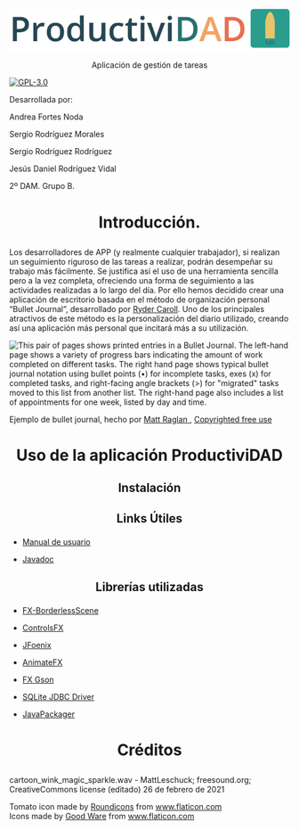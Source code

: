 <p align="center"><img src="/github_images/header.png" width=""/></p>

<p align="center">Aplicación de gestión de tareas</p>

[![GPL-3.0](https://img.shields.io/badge/license-GPL--3.0-%250778B9.svg)](https://www.gnu.org/licenses/gpl-3.0.html)

Desarrollada por:

Andrea Fortes Noda

Sergio Rodríguez Morales

Sergio Rodríguez Rodríguez

Jesús Daniel Rodríguez Vidal

2º DAM. Grupo B.

# <p align="center">Introducción.</p>



Los desarrolladores de APP (y realmente cualquier trabajador), si realizan un seguimiento riguroso de las tareas a realizar, podrán desempeñar su trabajo más fácilmente. Se justifica así el uso de una herramienta sencilla pero a la vez completa, ofreciendo una forma de seguimiento a las actividades realizadas a lo largo del día. Por ello hemos decidido crear una aplicación de escritorio basada en el método de organización personal “Bullet Journal”, desarrollado por [Ryder Caroll](https://bulletjournal.com/). Uno de los principales atractivos de este método es la personalización del diario utilizado, creando así una aplicación más personal que incitará más a su utilización.

 ![This pair of pages shows printed entries in a Bullet Journal. The left-hand page shows a variety of progress bars indicating the amount of work completed on different tasks. The right hand page shows typical bullet journal notation using bullet points (•) for incomplete tasks, exes (x) for completed tasks, and right-facing angle brackets (>) for "migrated" tasks moved to this list from another list. The right-hand page also includes a list of appointments for one week, listed by day and time.](https://lh4.googleusercontent.com/72mGT4AtYNRQQB_fEKrVV6d8F9mDKp0B8QS1zqd1fyLqflmdi3n_ilENf8HRxxjRnzkfwXhj7JEe3v1zhkpd10eiWa0WxI8dM2u789jLc64sK9OJEDBDs7fiO4UTYSKpu84zRn3r)

Ejemplo de bullet journal, hecho por [Matt Raglan ](https://unsplash.com/photos/8OVDzMGB_kw), [Copyrighted free use](https://unsplash.com/license)

# <p align="center">Uso de la aplicación ProductiviDAD</p>







## <p align="center"> Instalación</p>

## <p align="center"> Links Útiles</p>



- [Manual de usuario](https://github.com/dam-dad/ProductiviDAD/blob/main/USERMANUAL.md)

- [Javadoc]()

  

## <p align="center"> Librerías utilizadas</p>

- [FX-BorderlessScene](https://github.com/goxr3plus/FX-BorderlessScene)
- [ControlsFX](https://github.com/controlsfx/controlsfx)

- [JFoenix](https://github.com/sshahine/JFoenix)

- [AnimateFX](https://github.com/Typhon0/AnimateFX)

- [FX Gson](https://github.com/joffrey-bion/fx-gson)

- [SQLite JDBC Driver](https://github.com/xerial/sqlite-jdbc)

- [JavaPackager](https://github.com/fvarrui/JavaPackager)

  

# <p align="center">Créditos</p> 



cartoon_wink_magic_sparkle.wav - MattLeschuck; freesound.org; CreativeCommons license
(editado)
26 de febrero de 2021



<div>Tomato icon made by <a href="https://www.flaticon.com/authors/roundicons" title="Roundicons">Roundicons</a> from <a href="https://www.flaticon.com/" title="Flaticon">www.flaticon.com</a></div>
<div>Icons made by <a href="" title="Good Ware">Good Ware</a> from <a href="https://www.flaticon.com/" title="Flaticon">www.flaticon.com</a></div>
